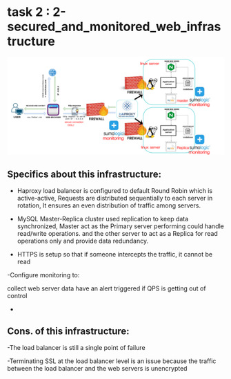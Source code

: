 # task 2 : 2-secured_and_monitored_web_infrastructure

![task1](https://raw.githubusercontent.com/Abdalmohsen-H/alx-system_engineering-devops/master/0x09-web_infrastructure_design/task2.png)
## Specifics about this infrastructure:
- Haproxy load balancer is configured to default Round Robin which is active-active, Requests are distributed sequentially to each server in rotation, It ensures an even distribution of traffic among servers.

- MySQL Master-Replica cluster used replication to keep data synchronized, Master act as the Primary server performing could handle read/write operations. and the other server to act as a Replica for read operations only and provide data redundancy.

- HTTPS is setup so that if someone intercepts the traffic, it cannot be read


-Configure monitoring to:

collect web server data
have an alert triggered if QPS is getting out of control

-
## Cons. of this infrastructure:
-The load balancer is still a single point of failure

-Terminating SSL at the load balancer level is an issue because the traffic between the load balancer and the web servers is unencrypted


